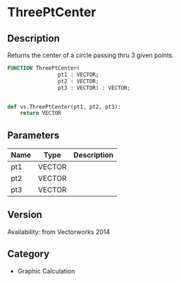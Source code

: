 # ThreePtCenter

## Description
Returns the center of a circle passing thru 3 given points.

```pascal
FUNCTION ThreePtCenter(
				pt1 : VECTOR;
				pt2 : VECTOR;
				pt3 : VECTOR) : VECTOR;
```

```python

def vs.ThreePtCenter(pt1, pt2, pt3):
    return VECTOR
```

## Parameters
|Name|Type|Description|
|---|---|---|
|pt1|VECTOR||
|pt2|VECTOR||
|pt3|VECTOR||

## Version
Availability: from Vectorworks 2014
## Category
* Graphic Calculation

